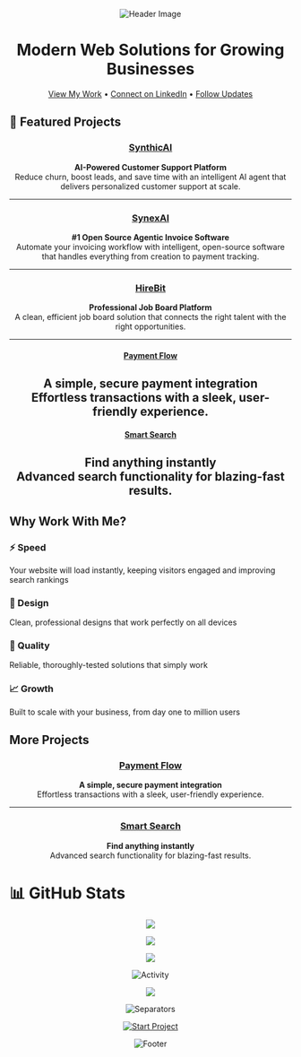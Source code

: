<div align="center">
  
![Header Image](https://capsule-render.vercel.app/api?type=waving&color=6366F1&height=200&section=header&text=Harshit%20Duggal&fontSize=50&fontColor=ffffff&animation=fadeIn)

# Modern Web Solutions for Growing Businesses

[View My Work](https://harshitduggal.dev) • 
[Connect on LinkedIn](https://linkedin.com/in/harshitduggal) • 
[Follow Updates](https://twitter.com/harshitduggal)

</div>

## 🚀 Featured Projects

<div align="center">

### [SynthicAI](https://synthicai.com)
**AI-Powered Customer Support Platform**  
Reduce churn, boost leads, and save time with an intelligent AI agent that delivers personalized customer support at scale.

---

### [SynexAI](https://synexai.in)
**#1 Open Source Agentic Invoice Software**  
Automate your invoicing workflow with intelligent, open-source software that handles everything from creation to payment tracking.

---

### [HireBit](https://hirebit.site)
**Professional Job Board Platform**  
A clean, efficient job board solution that connects the right talent with the right opportunities.

---
#### [Payment Flow](https://stripe-kit-zeta.vercel.app)
A simple, secure payment integration  
Effortless transactions with a sleek, user-friendly experience.
---
#### [Smart Search](https://lighting-search.vercel.app)  
Find anything instantly  
Advanced search functionality for blazing-fast results.
---
</div>

## Why Work With Me?

### ⚡ Speed
Your website will load instantly, keeping visitors engaged and improving search rankings

### 🎯 Design
Clean, professional designs that work perfectly on all devices

### 💎 Quality
Reliable, thoroughly-tested solutions that simply work

### 📈 Growth
Built to scale with your business, from day one to million users

## More Projects

<div align="center">

### [Payment Flow](https://stripe-kit-zeta.vercel.app)
**A simple, secure payment integration**  
Effortless transactions with a sleek, user-friendly experience.

---

### [Smart Search](https://lighting-search.vercel.app)  
**Find anything instantly**  
Advanced search functionality for blazing-fast results.

</div>

# 📊 GitHub Stats

<div align="center">

![](https://github-readme-stats.vercel.app/api?username=duggal1&theme=ambient_gradient&hide_border=false&include_all_commits=false&count_private=true)

![](https://nirzak-streak-stats.vercel.app/?user=duggal1&theme=ambient_gradient&hide_border=false)

![](https://github-readme-stats.vercel.app/api/top-langs/?username=duggal1&theme=ambient_gradient&hide_border=false&include_all_commits=false&count_private=true&layout=compact)

![Activity](https://github-readme-activity-graph.vercel.app/graph?username=duggal1&bg_color=00000000&color=6366F1&line=6366F1&point=ffffff&area=true&hide_border=true&area_color=6366F122)

[![](https://visitcount.itsvg.in/api?id=duggal1&icon=0&color=0)](https://visitcount.itsvg.in)

</div>

<div align="center">

![Separators](https://capsule-render.vercel.app/api?type=rect&color=gradient&customColorList=0,2,2,5,30&height=2&reversal=true)

[![Start Project](https://img.shields.io/badge/START_A_PROJECT-000?style=for-the-badge&labelColor=black&color=6366F1&logoColor=white)](mailto:harshitduggal29@gmail.com)

![Footer](https://capsule-render.vercel.app/api?type=venom&color=gradient&customColorList=0,2,2,5,30&height=200&section=footer&reversal=true&descSize=20&descAlignY=50)

</div>
